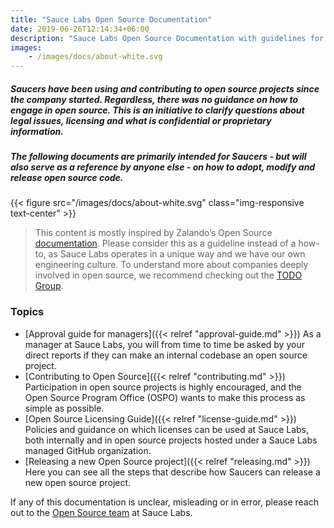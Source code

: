 ```yaml
---
title: "Sauce Labs Open Source Documentation"
date: 2019-06-26T12:14:34+06:00
description: "Sauce Labs Open Source Documentation with guidelines for Open Source best practices and policies."
images:
    - /images/docs/about-white.svg
---
```


##### Saucers have been using and contributing to open source projects since the company started. Regardless, there was no guidance on how to engage in open source. This is an initiative to clarify questions about legal issues, licensing and what is confidential or proprietary information.

##### The following documents are primarily intended for Saucers - but will also serve as a reference by anyone else - on how to adopt, modify and release open source code.

{{< figure src="/images/docs/about-white.svg" class="img-responsive text-center" >}}

> This content is mostly inspired by Zalando’s Open Source [documentation](https://opensource.zalando.com/docs). Please consider this as a guideline instead of a how-to, as Sauce Labs operates in a unique way and we have our own engineering culture. To understand more about companies deeply involved in open source, we recommend checking out the [TODO Group](https://todogroup.org/).

### Topics

- [Approval guide for managers]({{< relref "approval-guide.md" >}}) As a manager at Sauce Labs, you will from time to time be asked by your direct reports if they can make an internal codebase an open source project.
- [Contributing to Open Source]({{< relref "contributing.md" >}}) Participation in open source projects is highly encouraged, and the Open Source Program Office (OSPO) wants to make this process as simple as possible.
- [Open Source Licensing Guide]({{< relref "license-guide.md" >}}) Policies and guidance on which licenses can be used at Sauce Labs, both internally and in open source projects hosted under a Sauce Labs managed GitHub organization.
- [Releasing a new Open Source project]({{< relref "releasing.md" >}}) Here you can see all the steps that describe how Saucers can release a new open source project.

If any of this documentation is unclear, misleading or in error, please reach out to the [Open Source team](mailto:opensource@saucelabs.com) at Sauce Labs.

